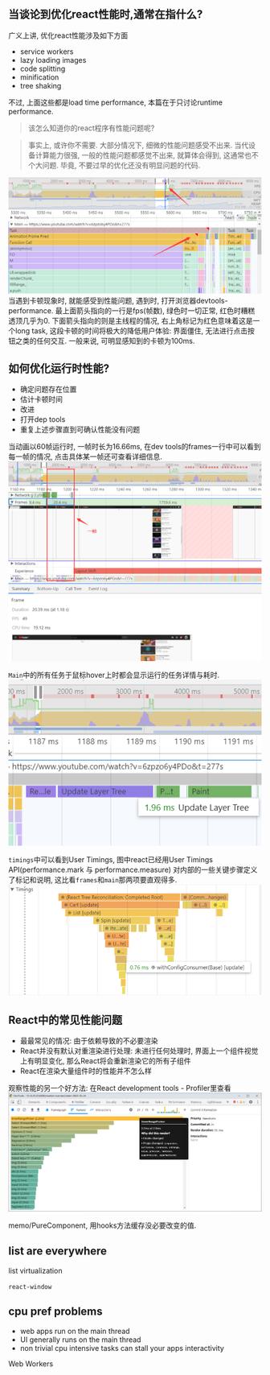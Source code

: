 
## 当谈论到优化react性能时,通常在指什么?

广义上讲, 优化react性能涉及如下方面
- service workers
- lazy loading images
- code splitting
- minification
- tree shaking

不过, 上面这些都是load time performance, 本篇在于只讨论runtime performance.

> 该怎么知道你的react程序有性能问题呢?

> 事实上, 或许你不需要. 大部分情况下, 细微的性能问题感受不出来. 当代设备计算能力很强, 一般的性能问题都感觉不出来, 就算体会得到, 这通常也不个大问题. 毕竟, 不要过早的优化还没有明显问题的代码.

![](ppt/QQ截图20200624162552.png)
当遇到卡顿现象时, 就能感受到性能问题, 遇到时, 打开浏览器devtools-performance.
最上面箭头指向的一行是fps(帧数), 绿色时一切正常, 红色时糟糕透顶几乎为0.
下面箭头指向的则是主线程的情况, 右上角标记为红色意味着这是一个long task, 这段卡顿的时间将极大的降低用户体验: 界面僵住, 无法进行点击按钮之类的任何交互. 一般来说, 可明显感知到的卡顿为100ms. 

## 如何优化运行时性能?

- 确定问题存在位置
- 估计卡顿时间
- 改进
- 打开dep tools
- 重复上述步骤直到可确认性能没有问题

当动画以60帧运行时, 一帧时长为16.66ms, 在dev tools的frames一行中可以看到每一帧的情况, 点击具体某一帧还可查看详细信息.
![方框内为一帧](ppt/frames一帧.png)

`Main`中的所有任务于鼠标hover上时都会显示运行的任务详情与耗时.
![](ppt/hover-a-task.png)

`timings`中可以看到User Timings, 图中react已经用User Timings API(performance.mark 与 performance.measure) 对内部的一些关键步骤定义了标记和说明, 这比看`frames`和`main`那两项要直观得多.
![](ppt/user-timings.png)

## React中的常见性能问题
- 最最常见的情况: 由于依赖导致的不必要渲染
- React并没有默认对重渲染进行处理: 未进行任何处理时, 界面上一个组件视觉上有明显变化, 那么React将会重新渲染它的所有子组件
- React在渲染大量组件时的性能并不怎么样 

观察性能的另一个好方法: 在React development tools - Profiler里查看
![](ppt/react-profiler-ranked.png)

memo/PureComponent, 用hooks方法缓存没必要改变的值.

## list are everywhere 
list virtualization

`react-window`

## cpu pref problems
- web apps run on the main thread
- UI generally runs on the main thread
- non trivial cpu intensive tasks can stall your apps interactivity

Web Workers